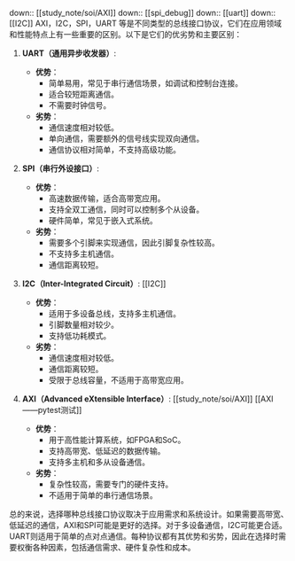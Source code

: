 down:: [[study_note/soi/AXI]]
down::  [[spi_debug]]
down:: [[uart]]
down:: [[I2C]]
AXI，I2C，SPI，UART 等是不同类型的总线接口协议，它们在应用领域和性能特点上有一些重要的区别。以下是它们的优劣势和主要区别：

1. **UART（通用异步收发器）**:
    
    - **优势**：
        - 简单易用，常见于串行通信场景，如调试和控制台连接。
        - 适合较短距离通信。
        - 不需要时钟信号。
    - **劣势**：
        - 通信速度相对较低。
        - 单向通信，需要额外的信号线实现双向通信。
        - 通信协议相对简单，不支持高级功能。
2. **SPI（串行外设接口）**:
    
    - **优势**：
        - 高速数据传输，适合高带宽应用。
        - 支持全双工通信，同时可以控制多个从设备。
        - 硬件简单，常见于嵌入式系统。
    - **劣势**：
        - 需要多个引脚来实现通信，因此引脚复杂性较高。
        - 不支持多主机通信。
        - 通信距离较短。
3. **I2C（Inter-Integrated Circuit）**:
    [[I2C]]
    - **优势**：
        - 适用于多设备总线，支持多主机通信。
        - 引脚数量相对较少。
        - 支持低功耗模式。
    - **劣势**：
        - 通信速度相对较低。
        - 通信距离较短。
        - 受限于总线容量，不适用于高带宽应用。
4. **AXI（Advanced eXtensible Interface）**:
    [[study_note/soi/AXI]]  [[AXI——pytest测试]]
    - **优势**：
        - 用于高性能计算系统，如FPGA和SoC。
        - 支持高带宽、低延迟的数据传输。
        - 支持多主机和多从设备通信。
    - **劣势**：
        - 复杂性较高，需要专门的硬件支持。
        - 不适用于简单的串行通信场景。

总的来说，选择哪种总线接口协议取决于应用需求和系统设计。如果需要高带宽、低延迟的通信，AXI和SPI可能是更好的选择。对于多设备通信，I2C可能更合适。UART则适用于简单的点对点通信。每种协议都有其优势和劣势，因此在选择时需要权衡各种因素，包括通信需求、硬件复杂性和成本。